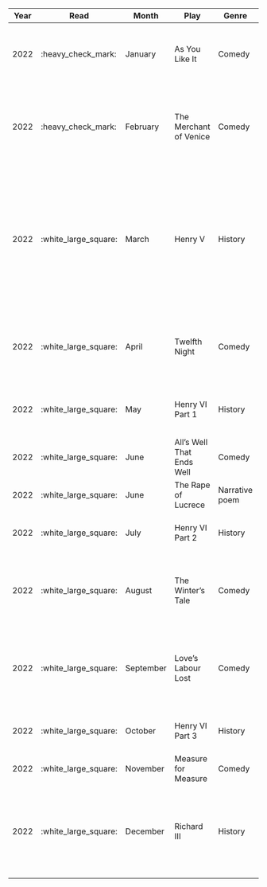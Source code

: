 | Year | Read                   | Month     | Play                      | Genre          | Watch                  | BE\_RecMovie                                                                                                                                                                     |
| ---- | ---------------------- | --------- | ------------------------- | -------------- | ---------------------- | -------------------------------------------------------------------------------------------------------------------------------------------------------------------------------- |
| 2022 | :heavy\_check\_mark:   | January   | As You Like It            | Comedy         |:heavy\_check\_mark:   | Watch the stage version starring Helen Mirren as Rosalind and filmed by the BBC in 1978                                                                                          |
| 2022 | :heavy\_check\_mark:   | February  | The Merchant of Venice    | Comedy         | :heavy\_check\_mark:   | Watch the 2004 version starring Al Pacino, Ralph Fiennes, and Jeremy Irons. Pacino plays Shylock supremely well                                                                  |
| 2022 | :white\_large\_square: | March     | Henry V                   | History        | :white\_large\_square: | Watch the 1989 Kenneth Branagh version. I love how he conceptualised the Battle of Agincourt. This is one of those few films that has a 100% approval rating on Rotten Tomatoes. |
| 2022 | :white\_large\_square: | April     | Twelfth Night             | Comedy         | :white\_large\_square: | Watch the 1996 Trevor Nunn version starring Helena Bonham Carter and Richard E. Grant.                                                                                           |
| 2022 | :white\_large\_square: | May       | Henry VI Part 1           | History        | :white\_large\_square: | Watch tthe 2016 adaptation part of The Hollow Crown Series.                                                                                                                      |
| 2022 | :white\_large\_square: | June      | All’s Well That Ends Well | Comedy         | :white\_large\_square: | Watch the 1981 version from the BBC collection.                                                                                                                                  |
| 2022 | :white\_large\_square: | June      | The Rape of Lucrece       | Narrative poem | :white\_large\_square: | No movie reccomendation from BE                                                                                                                                                  |
| 2022 | :white\_large\_square: | July      | Henry VI Part 2           | History        | :white\_large\_square: | Watch the 2016 adaptation part of The Hollow Crown.                                                                                                                              |
| 2022 | :white\_large\_square: | August    | The Winter’s Tale         | Comedy         | :white\_large\_square: | Watch Branagh’s filming of his stage adaptation in 2015 with Judi Dench.                                                                                                         |
| 2022 | :white\_large\_square: | September | Love’s Labour Lost        | Comedy         | :white\_large\_square: | Watch the Kenneth Branagh adaptation, with the movie from 2000 feeling like a classic 1930s musical.                                                                             |
| 2022 | :white\_large\_square: | October   | Henry VI Part 3           | History        | :white\_large\_square: | Watch the 2016 adaptation part of The Hollow Crown.                                                                                                                              |
| 2022 | :white\_large\_square: | November  | Measure for Measure       | Comedy         | :white\_large\_square: | Watch the 1979 BBC version.                                                                                                                                                      |
| 2022 | :white\_large\_square: | December  | Richard III               | History        | :white\_large\_square: | Watch the 1955 Laurence Olivier version. His monologue, the famous “Now is the winter of our discontent”, is unparalleled.                                                       |
